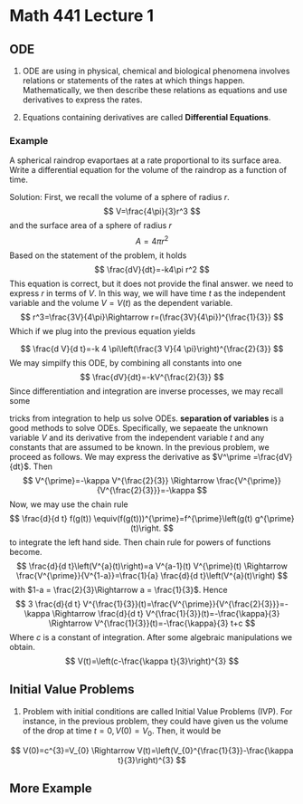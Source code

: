 # Math 441 Lecture 1

## ODE

1. ODE are using in physical, chemical and biological phenomena involves relations or statements of the rates at which things happen. Mathematically, we then describe these relations as equations and use derivatives to express the rates. 



2. Equations containing derivatives are called **Differential Equations**.



### Example

A spherical raindrop evaportaes at a rate proportional to its surface area. Write a differential equation for the volume of the raindrop as a function of time. 

Solution: First, we recall the volume of a sphere of radius $r$.
$$
V=\frac{4\pi}{3}r^3
$$
and the surface area of a sphere of radius $r$
$$
A=4\pi r^2
$$
Based on the statement of the problem, it holds
$$
\frac{dV}{dt}=-k4\pi r^2
$$
This equation is correct, but it does not provide the final answer. we need to express $r$ in terms of $V$. In this way, we will have time $t$ as the independent variable and the volume $V=V(t)$ as the dependent variable.
$$
r^3=\frac{3V}{4\pi}\Rightarrow r=(\frac{3V}{4\pi})^{\frac{1}{3}}
$$
Which if we plug into the previous equation yields


$$
\frac{d V}{d t}=-k 4 \pi\left(\frac{3 V}{4 \pi}\right)^{\frac{2}{3}}
$$
We may simpilfy this ODE, by combining all constants into one 
$$
\frac{dV}{dt}=-kV^{\frac{2}{3}}
$$
Since differentiation and integration are inverse processes, we may recall some 

tricks from integration to help us solve ODEs. **separation of variables** is a good methods to solve ODEs. Specifically, we sepaeate the unknown variable $V$ and its derivative from the independent variable $t$ and any constants that are assumed to be known. In the previous problem, we proceed as follows. We may express the derivative as $V^\prime =\frac{dV}{dt}$. Then
$$
V^{\prime}=-\kappa V^{\frac{2}{3}} \Rightarrow \frac{V^{\prime}}{V^{\frac{2}{3}}}=-\kappa
$$
Now, we may use the chain rule
$$
\frac{d}{d t} f(g(t)) \equiv(f(g(t)))^{\prime}=f^{\prime}\left(g(t) g^{\prime}(t)\right.
$$
to integrate the left hand side. Then chain rule for powers of functions become. 
$$
\frac{d}{d t}\left(V^{a}(t)\right)=a V^{a-1}(t) V^{\prime}(t) \Rightarrow \frac{V^{\prime}}{V^{1-a}}=\frac{1}{a} \frac{d}{d t}\left(V^{a}(t)\right)
$$
with $1-a = \frac{2}{3}\Rightarrow a = \frac{1}{3}$. Hence 
$$
3 \frac{d}{d t} V^{\frac{1}{3}}(t)=\frac{V^{\prime}}{V^{\frac{2}{3}}}=-\kappa \Rightarrow \frac{d}{d t} V^{\frac{1}{3}}(t)=-\frac{\kappa}{3} \Rightarrow V^{\frac{1}{3}}(t)=-\frac{\kappa}{3} t+c
$$
Where $c$ is a constant of integration. After some algebraic manipulations we obtain.
$$
V(t)=\left(c-\frac{\kappa t}{3}\right)^{3}
$$


## Initial Value Problems 

1. Problem with initial conditions are called Initial Value Problems (IVP). For instance, in the previous problem, they could have given us the volume of the drop at time $t=0,V(0)=V_0$. Then, it would be 

$$
V(0)=c^{3}=V_{0} \Rightarrow V(t)=\left(V_{0}^{\frac{1}{3}}-\frac{\kappa t}{3}\right)^{3}
$$



## More Example 

